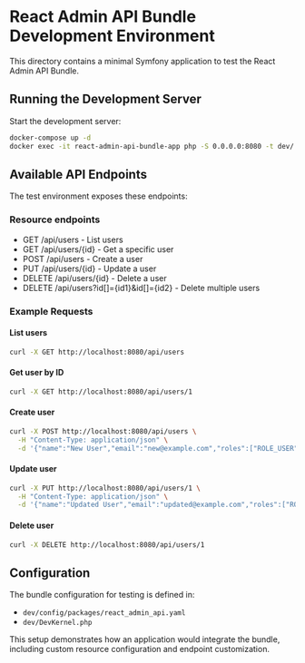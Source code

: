 # React Admin API Bundle Development Environment

This directory contains a minimal Symfony application to test the React Admin API Bundle.

## Running the Development Server

Start the development server:

```bash
docker-compose up -d
docker exec -it react-admin-api-bundle-app php -S 0.0.0.0:8080 -t dev/
```

## Available API Endpoints

The test environment exposes these endpoints:

### Resource endpoints

- GET /api/users - List users
- GET /api/users/{id} - Get a specific user
- POST /api/users - Create a user
- PUT /api/users/{id} - Update a user
- DELETE /api/users/{id} - Delete a user
- DELETE /api/users?id[]={id1}&id[]={id2} - Delete multiple users

### Example Requests

#### List users

```bash
curl -X GET http://localhost:8080/api/users
```

#### Get user by ID

```bash
curl -X GET http://localhost:8080/api/users/1
```

#### Create user

```bash
curl -X POST http://localhost:8080/api/users \
  -H "Content-Type: application/json" \
  -d '{"name":"New User","email":"new@example.com","roles":["ROLE_USER"]}'
```

#### Update user

```bash
curl -X PUT http://localhost:8080/api/users/1 \
  -H "Content-Type: application/json" \
  -d '{"name":"Updated User","email":"updated@example.com","roles":["ROLE_USER"]}'
```

#### Delete user

```bash
curl -X DELETE http://localhost:8080/api/users/1
```

## Configuration

The bundle configuration for testing is defined in:
- `dev/config/packages/react_admin_api.yaml` 
- `dev/DevKernel.php`

This setup demonstrates how an application would integrate the bundle, including
custom resource configuration and endpoint customization.